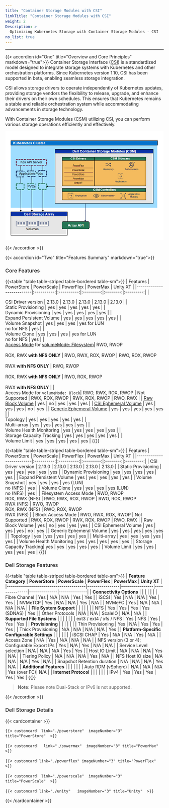 ```yaml
---
title: "Container Storage Modules with CSI"
linkTitle: "Container Storage Modules with CSI"
weight: 2
Description: >
  Optimizing Kubernetes Storage with Container Storage Modules - CSI
no_list: true
---
```


<hr> 
<style> 
h2{
  font-weight:600;
}
h3{
  font-weight:500;
} 
.mycontent{
margin-bottom:20px;
}
</style>

{{< accordion id="One" title="Overview and Core Principles" markdown="true">}} 
Container Storage Interface ([CSI](https://kubernetes-csi.github.io/docs/)) is a standardized model designed to integrate storage systems with Kubernetes and other orchestration platforms. Since Kubernetes version 1.10, CSI has been supported in beta, enabling seamless storage integration.

CSI allows storage drivers to operate independently of Kubernetes updates, providing storage vendors the flexibility to release, upgrade, and enhance their drivers on their own schedules. This ensures that Kubernetes remains a stable and reliable orchestration system while accommodating advancements in storage technology.

With Container Storage Modules (CSM) utilizing CSI, you can perform various storage operations efficiently and effectively.

<img src="./csm_arc.png" alt="CSM Architecture"></img> 

{{< /accordion >}} 

{{< accordion id="Two" title="Features Summary" markdown="true">}} 

### Core Features
{{<table "table table-striped table-bordered table-sm">}}
| Features                 | PowerStore | PowerScale | PowerFlex | PowerMax | Unity XT  |
|--------------------------|:----------:|:----------:|:---------:|:--------:|:---------:|
| <div style="text-align: left"> CSI Driver version       | 2.13.0     | 2.13.0     | 2.13.0    | 2.13.0   | 2.13.0    |
| <div style="text-align: left"> Static Provisioning      | yes        | yes        | yes       | yes      | yes       |
| <div style="text-align: left"> Dynamic Provisioning     | yes        | yes        | yes       | yes      | yes       |
| <div style="text-align: left"> Expand Persistent Volume | yes        | yes        | yes       | yes      | yes       |
| <div style="text-align: left"> Volume Snapshot    | yes        | yes        | yes       | yes for LUN<br>no for NFS | yes       |
| <div style="text-align: left"> Volume Clone | yes        | yes        | yes       | yes for LUN<br>no for NFS | yes       |
| <div style="text-align: left"> [Access Mode](https://kubernetes.io/docs/concepts/storage/persistent-volumes/#access-modes) for [volumeMode: Filesystem](https://kubernetes.io/docs/concepts/storage/persistent-volumes/#volume-mode)| RWO, RWOP<br><br>ROX, RWX **with NFS ONLY** | RWO, RWX, ROX, RWOP | RWO, ROX, RWOP<br><br>RWX  **with NFS ONLY** | RWO, RWOP<br><br>ROX, RWX **with NFS ONLY** | RWO, ROX, RWOP<br><br>RWX  **with NFS ONLY** |
| <div style="text-align: left"> Access Mode for `volumeMode: Block`| RWO, RWX, ROX, RWOP | Not Supported | RWX, ROX, RWOP | RWX, ROX, RWOP | RWO, RWX |
| [Raw Block Volume](https://kubernetes.io/docs/concepts/storage/volume-pvc-datasource/)                               | yes      | no       | yes       | yes         | yes        |
| [CSI Ephemeral Volume](https://kubernetes.io/docs/concepts/storage/ephemeral-volumes/#csi-ephemeral-volumes)         | yes       | yes       | yes       | no        | yes        |
| [Generic Ephemeral Volume](https://kubernetes.io/docs/concepts/storage/ephemeral-volumes/#generic-ephemeral-volumes) | yes      | yes       | yes       | yes        | yes        |
| <div style="text-align: left"> Topology                 | yes        | yes        | yes       | yes      | yes       |
| <div style="text-align: left"> Multi-array              | yes        | yes        | yes       | yes      | yes       |
| <div style="text-align: left"> Volume Health Monitoring | yes        | yes        | yes       | yes      | yes       |
| <div style="text-align: left"> Storage Capacity Tracking | yes       | yes        | yes       | yes      | yes       |
| <div style="text-align: left"> Volume Limit             | yes        | yes        | yes       | yes      | yes       |
{{</table>}}

{{<table "table table-striped table-bordered table-sm">}}
| Features                 | PowerStore | PowerScale | PowerFlex | PowerMax | Unity XT  |
|--------------------------|:----------:|:----------:|:---------:|:--------:|:---------:|
| CSI Driver version       | 2.13.0     | 2.13.0     | 2.13.0    | 2.13.0   | 2.13.0    |
| Static Provisioning      | yes        | yes        | yes       | yes      | yes       |
| Dynamic Provisioning     | yes        | yes        | yes       | yes      | yes       |
| Expand Persistent Volume | yes        | yes        | yes       | yes      | yes       |
| Volume Snapshot          | yes        | yes        | yes       | yes (LUN)<br>no (NFS) | yes       |
| Volume Clone             | yes        | yes        | yes       | yes (LUN)<br>no (NFS) | yes       |
| Filesystem Access Mode   | RWO, RWOP<br>ROX, RWX (NFS) | RWO, RWX, ROX, RWOP | RWO, ROX, RWOP<br>RWX (NFS) | RWO, RWOP<br>ROX, RWX (NFS) | RWO, ROX, RWOP<br>RWX (NFS) |
| Block Access Mode        | RWO, RWX, ROX, RWOP | Not Supported | RWX, ROX, RWOP | RWX, ROX, RWOP | RWO, RWX |
| Raw Block Volume         | yes        | no         | yes       | yes      | yes       |
| CSI Ephemeral Volume     | yes        | yes        | yes       | no       | yes       |
| Generic Ephemeral Volume | yes        | yes        | yes       | yes      | yes       |
| Topology                 | yes        | yes        | yes       | yes      | yes       |
| Multi-array              | yes        | yes        | yes       | yes      | yes       |
| Volume Health Monitoring | yes        | yes        | yes       | yes      | yes       |
| Storage Capacity Tracking| yes        | yes        | yes       | yes      | yes       |
| Volume Limit             | yes        | yes        | yes       | yes      | yes       |
{{</table>}}

### Dell Storage Features
{{<table "table table-striped table-bordered table-sm">}}
| **Feature Category**                  | **PowerStore** | **PowerScale** | **PowerFlex** | **PowerMax** | **Unity XT** |
|---------------------------------------|----------------|----------------|---------------|--------------|--------------|
| **Connectivity Options**              |                |                |               |              |              |
| Fibre Channel                         | Yes            | N/A            | N/A           | Yes          | Yes          |
| iSCSI                                 | Yes            | N/A            | N/A           | Yes          | Yes          |
| NVMeTCP                               | Yes            | N/A            | N/A           | Yes          | N/A          |
| NVMeFC                                | Yes            | N/A            | N/A           | N/A          | N/A          |
| **File System Support**               |                |                |               |              |              |
| NFS                                   | Yes            | Yes            | Yes           | Yes (SDNAS)  | Yes          |
| Other Protocols                       | N/A            | N/A            | ScaleIO       | N/A          | N/A          |
| **Supported File Systems**            |                |                |               |              |              |
| ext3 / ext4 / xfs / NFS               | Yes            | NFS            | Yes           | Yes          | Yes          |
| **Provisioning**                      |                |                |               |              |              |
| Thin Provisioning                     | Yes            | N/A            | Yes           | Yes          | Yes          |
| Thick Provisioning                    | N/A            | N/A            | N/A           | N/A          | Yes          |
| **Platform-Specific Configurable Settings** |          |                |               |              |              |
| iSCSI CHAP                            | Yes            | N/A            | N/A           | Yes          | N/A          |
| Access Zone                           | N/A            | Yes            | N/A           | N/A          | N/A          |
| NFS version (3 or 4); Configurable Export IPs | Yes     | N/A            | Yes           | N/A          | N/A          |
| Service Level selection               | N/A            | N/A            | N/A           | Yes          | Yes          |
| Host IO Limit                         | N/A            | N/A            | N/A           | Yes          | N/A          |
| Tiering Policy                        | N/A            | N/A            | N/A           | Yes          | N/A          |
| NFS Host IO size                      | N/A            | N/A            | N/A           | Yes          | N/A          |
| Snapshot Retention duration           | N/A            | N/A            | N/A           | Yes          | N/A          |
| **Additional Features**               |                |                |               |              |              |
| Auto RDM (vSphere)                    | N/A            | N/A            | N/A           | Yes (over FC)| N/A          |
| **Internet Protocol**                 |                |                |               |              |              |
| IPv4                                  | Yes            | Yes            | Yes           | Yes          | Yes          |
{{</table>}}

> **Note:** Please note Dual-Stack or IPv6 is not supported.

{{< /accordion >}} 



### Dell Storage Details
{{< cardcontainer >}} 

    {{< customcard  link="./powerstore"  imageNumber="3" title="PowerStore"  >}}

    {{< customcard   link="./powermax"  imageNumber="3" title="PowerMax" >}} 

    {{< customcard link="./powerflex" imageNumber="3" title="PowerFlex"  >}} 

    {{< customcard  link="./powerscale"  imageNumber="3" title="PowerScale"  >}}

    {{< customcard link="./unity"   imageNumber="3" title="Unity"  >}}

{{< /cardcontainer >}}

</br>

